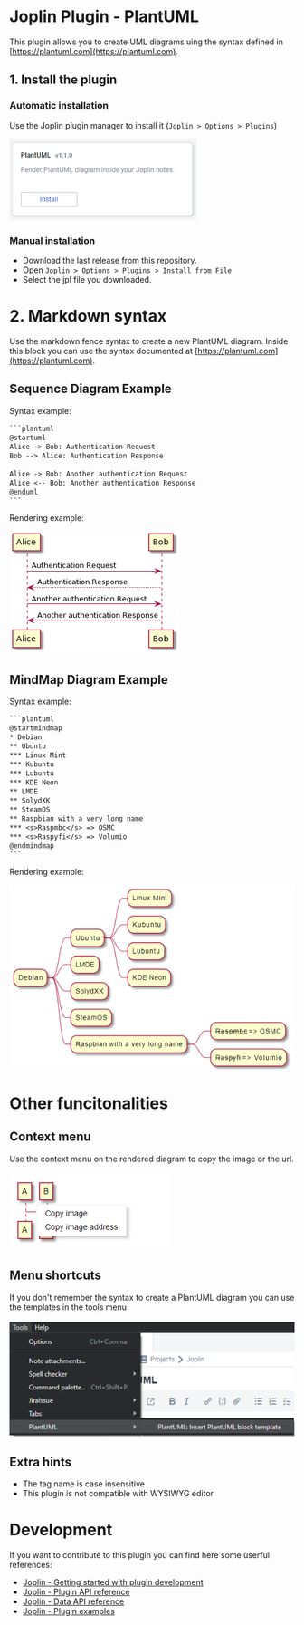 # Joplin Plugin - PlantUML

This plugin allows you to create UML diagrams uing the syntax defined in [https://plantuml.com](https://plantuml.com).

## 1. Install the plugin

### Automatic installation

Use the Joplin plugin manager to install it (`Joplin > Options > Plugins`)

![Plugin Install](./doc/automatic_install.png)

### Manual installation

- Download the last release from this repository.
- Open `Joplin > Options > Plugins > Install from File`
- Select the jpl file you downloaded.

# 2. Markdown syntax

Use the markdown fence syntax to create a new PlantUML diagram.
Inside this block you can use the syntax documented at [https://plantuml.com](https://plantuml.com).

## Sequence Diagram Example

Syntax example:

    ```plantuml
    @startuml
    Alice -> Bob: Authentication Request
    Bob --> Alice: Authentication Response

    Alice -> Bob: Another authentication Request
    Alice <-- Bob: Another authentication Response
    @enduml
    ```

Rendering example:

![Rendering example](./doc/example_sequence.png)

## MindMap Diagram Example

Syntax example:

    ```plantuml
    @startmindmap
    * Debian
    ** Ubuntu
    *** Linux Mint
    *** Kubuntu
    *** Lubuntu
    *** KDE Neon
    ** LMDE
    ** SolydXK
    ** SteamOS
    ** Raspbian with a very long name
    *** <s>Raspmbc</s> => OSMC
    *** <s>Raspyfi</s> => Volumio
    @endmindmap
    ```

Rendering example:

![Rendering example](./doc/example_mindmap.png)

# Other funcitonalities

## Context menu
Use the context menu on the rendered diagram to copy the image or the url.

![Context Menu](./doc/context_menu.png)

## Menu shortcuts
If you don't remember the syntax to create a PlantUML diagram you can use the templates in the tools menu

![Tools Menu](./doc/tools_menu.png)

## Extra hints
- The tag name is case insensitive
- This plugin is not compatible with WYSIWYG editor

# Development
If you want to contribute to this plugin you can find here some userful references:

- [Joplin - Getting started with plugin development](https://joplinapp.org/api/get_started/plugins/)
- [Joplin - Plugin API reference](https://joplinapp.org/api/references/plugin_api/classes/joplin.html)
- [Joplin - Data API reference](https://joplinapp.org/api/references/rest_api/)
- [Joplin - Plugin examples](https://github.com/laurent22/joplin/tree/dev/packages/app-cli/tests/support/plugins)